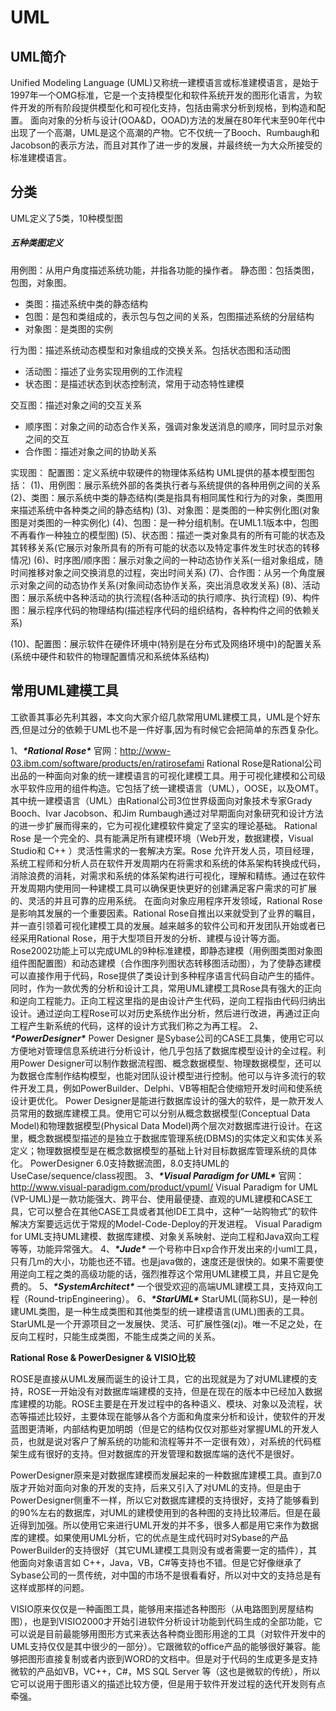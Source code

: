 # UML

## **UML简介**

Unified Modeling Language (UML)又称统一建模语言或标准建模语言，是始于1997年一个OMG标准，它是一个支持模型化和软件系统开发的图形化语言，为软件开发的所有阶段提供模型化和可视化支持，包括由需求分析到规格，到构造和配置。 面向对象的分析与设计(OOA&D，OOAD)方法的发展在80年代末至90年代中出现了一个高潮，UML是这个高潮的产物。它不仅统一了Booch、Rumbaugh和Jacobson的表示方法，而且对其作了进一步的发展，并最终统一为大众所接受的标准建模语言。

## 分类

UML定义了5类，10种模型图

##### 五种类图定义

用例图：从用户角度描述系统功能，并指各功能的操作者。
静态图：包括类图，包图，对象图。

- 类图：描述系统中类的静态结构
- 包图：是包和类组成的，表示包与包之间的关系，包图描述系统的分层结构
- 对象图：是类图的实例

行为图：描述系统动态模型和对象组成的交换关系。包括状态图和活动图

- 活动图：描述了业务实现用例的工作流程
- 状态图：是描述状态到状态控制流，常用于动态特性建模

交互图：描述对象之间的交互关系

- 顺序图：对象之间的动态合作关系，强调对象发送消息的顺序，同时显示对象之间的交互
- 合作图：描述对象之间的协助关系

实现图：
配置图：定义系统中软硬件的物理体系结构
UML提供的基本模型图包括：
(1)、用例图：展示系统外部的各类执行者与系统提供的各种用例之间的关系
(2)、类图：展示系统中类的静态结构(类是指具有相同属性和行为的对象，类图用来描述系统中各种类之间的静态结构)
(3)、对象图：是类图的一种实例化图(对象图是对类图的一种实例化)
(4)、包图：是一种分组机制。在UML1.1版本中，包图不再看作一种独立的模型图)
(5)、状态图：描述一类对象具有的所有可能的状态及其转移关系(它展示对象所具有的所有可能的状态以及特定事件发生时状态的转移情况)
(6)、时序图/顺序图：展示对象之间的一种动态协作关系(一组对象组成，随时间推移对象之间交换消息的过程，突出时间关系)
(7)、合作图：从另一个角度展示对象之间的动态协作关系(对象间动态协作关系，突出消息收发关系)
(8)、活动图：展示系统中各种活动的执行流程(各种活动的执行顺序、执行流程)
(9)、构件图：展示程序代码的物理结构(描述程序代码的组织结构，各种构件之间的依赖关系)

(10)、配置图：展示软件在硬件环境中(特别是在分布式及网络环境中)的配置关系(系统中硬件和软件的物理配置情况和系统体系结构)

## 常用UML建模工具

工欲善其事必先利其器，本文向大家介绍几款常用UML建模工具，UML是个好东西,但是过分的依赖于UML也不是一件好事,因为有时候它会把简单的东西复杂化。

1、***\*Rational Rose\****
官网：http://www-03.ibm.com/software/products/en/ratirosefami
Rational Rose是Rational公司出品的一种面向对象的统一建模语言的可视化建模工具。用于可视化建模和公司级水平软件应用的组件构造。它包括了统一建模语言（UML），OOSE，以及OMT。其中统一建模语言（UML）由Rational公司3位世界级面向对象技术专家Grady Booch、Ivar Jacobson、和Jim Rumbaugh通过对早期面向对象研究和设计方法的进一步扩展而得来的，它为可视化建模软件奠定了坚实的理论基础。
Rational Rose 是一个完全的、具有能满足所有建模环境（Web开发，数据建模，Visual Studio和 C++ ）灵活性需求的一套解决方案。Rose 允许开发人员，项目经理，系统工程师和分析人员在软件开发周期内在将需求和系统的体系架构转换成代码，消除浪费的消耗，对需求和系统的体系架构进行可视化，理解和精练。通过在软件开发周期内使用同一种建模工具可以确保更快更好的创建满足客户需求的可扩展的、灵活的并且可靠的应用系统。
在面向对象应用程序开发领域，Rational Rose是影响其发展的一个重要因素。Rational Rose自推出以来就受到了业界的瞩目，并一直引领着可视化建模工具的发展。越来越多的软件公司和开发团队开始或者已经采用Rational Rose，用于大型项目开发的分析、建模与设计等方面。
Rose2002功能上可以完成UML的9种标准建模，即静态建模（用例图类图对象图组件图配置图）和动态建模（合作图序列图状态转移图活动图），为了使静态建模可以直接作用于代码，Rose提供了类设计到多种程序语言代码自动产生的插件。同时，作为一款优秀的分析和设计工具，常用UML建模工具Rose具有强大的正向和逆向工程能力。正向工程这里指的是由设计产生代码，逆向工程指由代码归纳出设计。通过逆向工程Rose可以对历史系统作出分析，然后进行改进，再通过正向工程产生新系统的代码，这样的设计方式我们称之为再工程。
2、***\*PowerDesigner\****
Power Designer 是Sybase公司的CASE工具集，使用它可以方便地对管理信息系统进行分析设计，他几乎包括了数据库模型设计的全过程。利用Power Designer可以制作数据流程图、概念数据模型、物理数据模型，还可以为数据仓库制作结构模型，也能对团队设计模型进行控制。他可以与许多流行的软件开发工具，例如PowerBuilder、Delphi、VB等相配合使缩短开发时间和使系统设计更优化。
Power Designer是能进行数据库设计的强大的软件，是一款开发人员常用的数据库建模工具。使用它可以分别从概念数据模型(Conceptual Data Model)和物理数据模型(Physical Data Model)两个层次对数据库进行设计。在这里，概念数据模型描述的是独立于数据库管理系统(DBMS)的实体定义和实体关系定义；物理数据模型是在概念数据模型的基础上针对目标数据库管理系统的具体化。
PowerDesigner 6.0支持数据流图，8.0支持UML的UseCase/sequence/class视图。
3、***\*Visual Paradigm for UML\****
官网：http://www.visual-paradigm.com/product/vpuml/
Visual Paradigm for UML (VP-UML)是一款功能强大、跨平台、使用最便捷、直观的UML建模和CASE工具，它可以整合在其他CASE工具或者其他IDE工具中，这种“一站购物式”的软件解决方案要远远优于常规的Model-Code-Deploy的开发进程。
Visual Paradigm for UML支持UML建模、数据库建模、对象关系映射、逆向工程和Java双向工程等等，功能异常强大。
4、***\*Jude\****
一个号称中日xp合作开发出来的小uml工具，只有几m的大小，功能也还不错。也是java做的，速度还是很快的。如果不需要使用逆向工程之类的高级功能的话，强烈推荐这个常用UML建模工具，并且它是免费的。
5、***\*SystemArchitect\****
一个很受欢迎的高端UML建模工具，支持双向工程（Round-tripEngineering）。
6、***\*StarUML\****
StarUML(简称SU)，是一种创建UML类图，是一种生成类图和其他类型的统一建模语言(UML)图表的工具。StarUML是一个开源项目之一发展快、灵活、可扩展性强(zj)。唯一不足之处，在反向工程时，只能生成类图，不能生成类之间的关系。

**Rational Rose & PowerDesigner & VISIO比较**

ROSE是直接从UML发展而诞生的设计工具，它的出现就是为了对UML建模的支持，ROSE一开始没有对数据库端建模的支持，但是在现在的版本中已经加入数据库建模的功能。ROSE主要是在开发过程中的各种语义、模块、对象以及流程，状态等描述比较好，主要体现在能够从各个方面和角度来分析和设计，使软件的开发蓝图更清晰，内部结构更加明朗（但是它的结构仅仅对那些对掌握UML的开发人员，也就是说对客户了解系统的功能和流程等并不一定很有效），对系统的代码框架生成有很好的支持。但对数据库的开发管理和数据库端的迭代不是很好。



PowerDesigner原来是对数据库建模而发展起来的一种数据库建模工具。直到7.0版才开始对面向对象的开发的支持，后来又引入了对UML的支持。但是由于PowerDesigner侧重不一样，所以它对数据库建模的支持很好，支持了能够看到的90%左右的数据库，对UML的建模使用到的各种图的支持比较滞后。但是在最近得到加强。所以使用它来进行UML开发的并不多，很多人都是用它来作为数据库的建模。如果使用UML分析，它的优点是生成代码时对Sybase的产品PowerBuilder的支持很好（其它UML建模工具则没有或者需要一定的插件），其他面向对象语言如 C++，Java，VB，C#等支持也不错。但是它好像继承了Sybase公司的一贯传统，对中国的市场不是很看看好，所以对中文的支持总是有这样或那样的问题。



VISIO原来仅仅是一种画图工具，能够用来描述各种图形（从电路图到房屋结构图），也是到VISIO2000才开始引进软件分析设计功能到代码生成的全部功能，它可以说是目前最能够用图形方式来表达各种商业图形用途的工具（对软件开发中的UML支持仅仅是其中很少的一部分）。它跟微软的office产品的能够很好兼容。能够把图形直接复制或者内嵌到WORD的文档中。但是对于代码的生成更多是支持微软的产品如VB，VC++，C#，MS SQL Server 等（这也是微软的传统），所以它可以说用于图形语义的描述比较方便，但是用于软件开发过程的迭代开发则有点牵强。